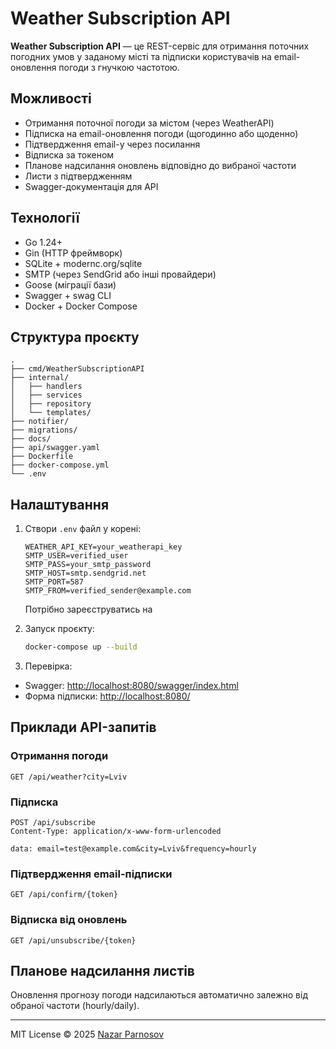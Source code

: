 # Weather Subscription API

**Weather Subscription API** — це REST-сервіс для отримання поточних погодних умов у заданому місті та підписки користувачів на email-оновлення погоди з гнучкою частотою.

## Можливості

* Отримання поточної погоди за містом (через WeatherAPI)
* Підписка на email-оновлення погоди (щогодинно або щоденно)
* Підтвердження email-у через посилання
* Відписка за токеном
* Планове надсилання оновлень відповідно до вибраної частоти
* Листи з підтвердженням
* Swagger-документація для API

## Технології

* Go 1.24+
* Gin (HTTP фреймворк)
* SQLite + modernc.org/sqlite
* SMTP (через SendGrid або інші провайдери)
* Goose (міграції бази)
* Swagger + swag CLI
* Docker + Docker Compose

## Структура проєкту

```
.
├── cmd/WeatherSubscriptionAPI    
├── internal/
│   ├── handlers                       
│   ├── services                  
│   ├── repository                
│   └── templates/                   
├── notifier/                          
├── migrations/                        
├── docs/                              
├── api/swagger.yaml                  
├── Dockerfile                         
├── docker-compose.yml                 
└── .env                               
```

## Налаштування

1. Створи `.env` файл у корені:

    ```
    WEATHER_API_KEY=your_weatherapi_key
    SMTP_USER=verified_user
    SMTP_PASS=your_smtp_password
    SMTP_HOST=smtp.sendgrid.net
    SMTP_PORT=587
    SMTP_FROM=verified_sender@example.com
    ```
    
    Потрібно зареєструватись на 

2. Запуск проєкту:
    
    ```bash
    docker-compose up --build
    ```

3. Перевірка:
* Swagger: [http://localhost:8080/swagger/index.html](http://localhost:8080/swagger/index.html)
* Форма підписки: [http://localhost:8080/](http://localhost:8080/)

## Приклади API-запитів

### Отримання погоди
```
GET /api/weather?city=Lviv
```

### Підписка
```
POST /api/subscribe
Content-Type: application/x-www-form-urlencoded

data: email=test@example.com&city=Lviv&frequency=hourly
```

### Підтвердження email-підписки
```
GET /api/confirm/{token}
```

### Відписка від оновлень
```
GET /api/unsubscribe/{token}
```

## Планове надсилання листів

Оновлення прогнозу погоди надсилаються автоматично залежно від обраної частоти (hourly/daily).

---

MIT License © 2025 [Nazar Parnosov](https://github.com/nazarparnosov)
